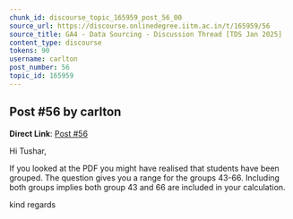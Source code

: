 ```yaml
---
chunk_id: discourse_topic_165959_post_56_00
source_url: https://discourse.onlinedegree.iitm.ac.in/t/165959/56
source_title: GA4 - Data Sourcing - Discussion Thread [TDS Jan 2025]
content_type: discourse
tokens: 90
username: carlton
post_number: 56
topic_id: 165959
---
```


## Post #56 by carlton

**Direct Link**: [Post #56](https://discourse.onlinedegree.iitm.ac.in/t/165959/56)

Hi Tushar,

If you looked at the PDF you might have realised that students have been grouped. The question gives you a range for the groups 43-66. Including both groups implies both group 43 and 66 are included in your calculation.

kind regards
